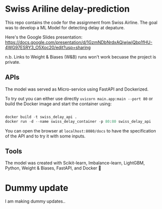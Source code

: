 # Swiss Ariline delay-prediction

This repo contains the code for the assignment from Swiss Airline.
The goal was to develop a ML Model for detecting delay at depature.


Here's the Google Slides presentation: https://docs.google.com/presentation/d/1GzmNDbNrdxAQjwjwjQbp1fHU-4WG97ESRY3_O5Xoc20/edit?usp=sharing

n.b. Links to Weight & Biases (W&B) runs won't work becuase the project is private. 


## APIs

The model was served as Micro-service using FastAPI and Dockerized.

To try out you can either use directly `uvicorn main.app:main --port 80` or build the Docker image and start the container using:

 ```python
 
docker build -t swiss_delay_api .       
docker run -d --name swiss_delay_container -p 80:80 swiss_delay_api      
```

You can open the browser at `localhost:8080/docs` to have the specification of the API and to try it with some inputs.

## Tools

The model was created with Scikit-learn, Imbalance-learn, LightGBM, Python, Weight & Biases, FastAPI, and Docker 🚀


# Dummy update 
I am making dummy updates..
